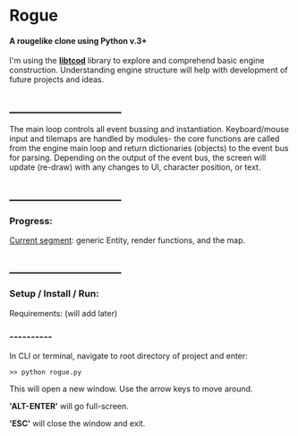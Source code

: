 # Rogue
#### A rougelike clone using Python v.3+

I'm using the **[libtcod](https://github.com/libtcod/python-tcod)** library to explore and comprehend basic engine construction. Understanding engine structure will help with development of future projects and ideas.

## ____________________

The main loop controls all event bussing and instantiation. Keyboard/mouse input and tilemaps are handled by modules- the core functions are called from the engine main loop and return dictionaries (objects) to the event bus for parsing. Depending on the output of the event bus, the screen will update (re-draw) with any changes to UI, character position, or text.  



## ____________________

### Progress:

[Current segment](http://rogueliketutorials.com/tutorials/tcod/part-2/): generic Entity, render functions, and the map.



## ____________________

### Setup / Install / Run:

Requirements: (will add later)

### ----------
In CLI or terminal, navigate to root directory of project and enter:

    >> python rogue.py 

This will open a new window. Use the arrow keys to move around. 



**'ALT-ENTER'** will go full-screen. 

**'ESC'** will close the window and exit.